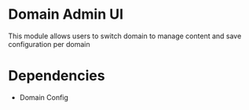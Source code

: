 Domain Admin UI
================

This module allows users to switch domain to manage content and save configuration per domain

Dependencies
============

- Domain Config

